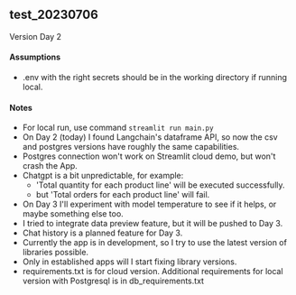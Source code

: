 ## test_20230706

Version Day 2

#### Assumptions

 - .env with the right secrets should be in the working directory if running local.

#### Notes

 - For local run, use command ```streamlit run main.py```
 - On Day 2 (today) I found Langchain's dataframe API, so now the csv and postgres versions have roughly the same capabilities.
 - Postgres connection won't work on Streamlit cloud demo, but won't crash the App.
 - Chatgpt is a bit unpredictable, for example:
   - 'Total quantity for each product line' will be executed successfully.
   - but 'Total orders for each product line' will fail.
 - On Day 3 I'll experiment with model temperature to see if it helps, or maybe something else too.
 - I tried to integrate data preview feature, but it will be pushed to Day 3.
 - Chat history is a planned feature for Day 3.
 - Currently the app is in development, so I try to use the latest version of libraries possible.
 - Only in established apps will I start fixing library versions.
 - requirements.txt is for cloud version. Additional requirements for local version with Postgresql is in db_requirements.txt